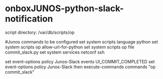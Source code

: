 # onboxJUNOS-python-slack-notification

script directory:  /var/db/scripts/op

#Junos commands to be configured 
set system scripts language python
set system scripts op allow-url-for-python
set system scripts op file commit_slack.py
set system services netconf ssh

set event-options policy Junos-Slack events UI_COMMIT_COMPLETED
set event-options policy Junos-Slack then execute-commands commands "op commit_slack"
